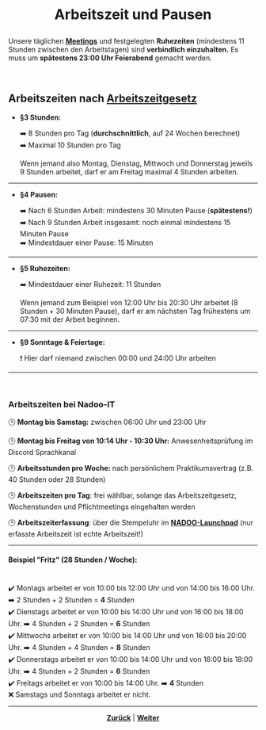 # <p align="center">Arbeitszeit und Pausen</p>

Unsere täglichen [**Meetings**](/docs/03-meetings/README.md) und festgelegten **Ruhezeiten** (mindestens 11 Stunden zwischen den Arbeitstagen) sind **verbindlich einzuhalten.** Es muss um **spätestens 23:00 Uhr Feierabend** gemacht werden.

</br>

## Arbeitszeiten nach [Arbeitszeitgesetz](https://www.gesetze-im-internet.de/arbzg/BJNR117100994.html)

- **§3 Stunden:**

  ➡️ 8 Stunden pro Tag (**durchschnittlich**, auf 24 Wochen berechnet) </br>
  ➡️ Maximal 10 Stunden pro Tag </br>

  Wenn jemand also Montag, Dienstag, Mittwoch und Donnerstag jeweils 9 Stunden arbeitet, darf er am Freitag maximal 4 Stunden arbeiten.

---

- **§4 Pausen:**

  ➡️ Nach 6 Stunden Arbeit: mindestens 30 Minuten Pause (**spätestens!**) </br>
  ➡️ Nach 9 Stunden Arbeit insgesamt: noch einmal mindestens 15 Minuten Pause </br>
  ➡️ Mindestdauer einer Pause: 15 Minuten

---

- **§5 Ruhezeiten:**

  ➡️ Mindestdauer einer Ruhezeit: 11 Stunden </br>

  Wenn jemand zum Beispiel von 12:00 Uhr bis 20:30 Uhr arbeitet (8 Stunden + 30 Minuten Pause), darf er am nächsten Tag frühestens um 07:30 mit der Arbeit beginnen.

---

- **§9 Sonntage & Feiertage:**

  ❗ Hier darf niemand zwischen 00:00 und 24:00 Uhr arbeiten

---

</br>

### Arbeitszeiten bei Nadoo-IT

🕒 **Montag bis Samstag:** zwischen 06:00 Uhr und 23:00 Uhr 

🕒 **Montag bis Freitag von 10:14 Uhr - 10:30 Uhr:** Anwesenheitsprüfung im Discord Sprachkanal

🕒 **Arbeitsstunden pro Woche:** nach persönlichem Praktikumsvertrag (z.B. 40 Stunden oder 28 Stunden)

🕒 **Arbeitszeiten pro Tag**: frei wählbar, solange das Arbeitszeitgesetz, Wochenstunden und Pflichtmeetings eingehalten werden

🕒 **Arbeitszeiterfassung**: über die Stempeluhr im [**NADOO-Launchpad**](docs/01-organisation/01-zeiterfassung/01-launchpad-guide/README.md) (nur erfasste Arbeitszeit ist echte Arbeitszeit!)

---

#### Beispiel "Fritz" (28 Stunden / Woche):

#

✔️ Montags arbeitet er von 10:00 bis 12:00 Uhr und von 14:00 bis 16:00 Uhr. ➡️ 2 Stunden + 2 Stunden = **4** Stunden <br>
✔️ Dienstags arbeitet er von 10:00 bis 14:00 Uhr und von 16:00 bis 18:00 Uhr. ➡️ 4 Stunden + 2 Stunden = **6** Stunden <br>
✔️ Mittwochs arbeitet er von 10:00 bis 14:00 Uhr und von 16:00 bis 20:00 Uhr. ➡️ 4 Stunden + 4 Stunden = **8** Stunden <br>
✔️ Donnerstags arbeitet er von 10:00 bis 14:00 Uhr und von 16:00 bis 18:00 Uhr. ➡️ 4 Stunden + 2 Stunden = **6** Stunden <br>
✔️ Freitags arbeitet er von 10:00 bis 14:00 Uhr. ➡️ **4** Stunden <br>
❌ Samstags und Sonntags arbeitet er nicht. <br>

---

<p align="center">
<a href="/docs/01-organisation/02-zeit_und_ausbildungsnachweise/03-ueberpruefung/README.md"><strong>Zurück</strong></a> | <a href="/docs/01-organisation/04-urlaub/README.md"><strong>Weiter</strong></a>
</p>
